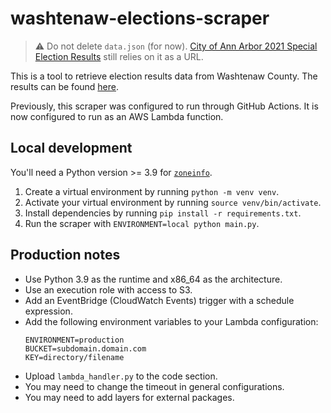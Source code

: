 # washtenaw-elections-scraper

> ⚠️ Do not delete `data.json` (for now). [City of Ann Arbor 2021 Special Election Results](https://www.michigandaily.com/news/ann-arbor/city-of-ann-arbor-2021-special-election-results/) still relies on it as a URL.

This is a tool to retrieve election results data from Washtenaw County. The results can be found [here](https://www.washtenaw.org/314/Election-Results).

Previously, this scraper was configured to run through GitHub Actions. It is now configured to run as an AWS Lambda function.

## Local development

You'll need a Python version >= 3.9 for [`zoneinfo`](https://docs.python.org/3/library/zoneinfo.html).

1. Create a virtual environment by running `python -m venv venv`.
2. Activate your virtual environment by running `source venv/bin/activate`.
3. Install dependencies by running `pip install -r requirements.txt`.
4. Run the scraper with `ENVIRONMENT=local python main.py`.

## Production notes

- Use Python 3.9 as the runtime and x86_64 as the architecture.
- Use an execution role with access to S3.
- Add an EventBridge (CloudWatch Events) trigger with a schedule expression.
- Add the following environment variables to your Lambda configuration:
   ```plaintext
   ENVIRONMENT=production
   BUCKET=subdomain.domain.com
   KEY=directory/filename
   ```
- Upload `lambda_handler.py` to the code section.
- You may need to change the timeout in general configurations.
- You may need to add layers for external packages.
